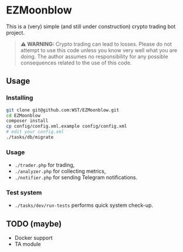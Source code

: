 # EZMoonblow

This is a (very) simple (and still under construction) crypto trading bot project.

> **⚠️ WARNING:** Crypto trading  can lead to losses. Please do not attempt to use this code unless you know very well what you are doing. The author assumes no responsibility for any possible consequences related to the use of this code. 

## Usage

### Installing

```bash
git clone git@github.com:WST/EZMoonblow.git
cd EZMoonblow
composer install
cp config/config.xml.example config/config.xml
# edit your config.xml
./tasks/db/migrate
```

### Usage

* `./trader.php` for trading,
* `./analyzer.php` for collecting metrics,
* `./notifier.php` for sending Telegram notifications.

### Test system
* `./tasks/dev/run-tests` performs quick system check-up.

## TODO (maybe)

* Docker support
* TA module